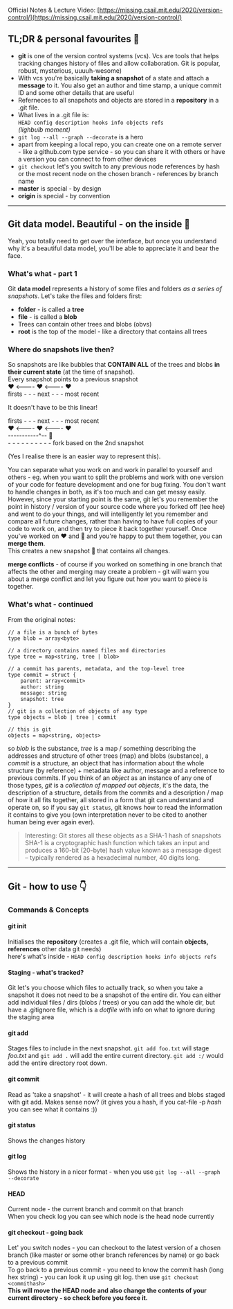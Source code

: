 Official Notes & Lecture Video: [https://missing.csail.mit.edu/2020/version-control/](https://missing.csail.mit.edu/2020/version-control/)

## TL;DR & personal favourites :icecream:
- **git** is one of the version control systems (vcs). Vcs are tools that helps tracking changes history of files and allow collaboration. Git is popular, robust, mysterious, uuuuh-wesome)  
- With vcs you're basically **taking a snapshot** of a state and attach a **message** to it. You also get an author and time stamp, a unique commit ID and some other details that are useful  
- Referneces to all snapshots and objects are stored in a **repository** in a .git file.  
- What lives in a .git file is:  
`HEAD config description hooks info objects refs`  
_(lighbulb moment)_  
- `git log --all --graph --decorate` is a hero  
- apart from keeping a local repo, you can create one on a remote server - like a github.com type service - so you can share it with others or have a version you can connect to from other devices  
- `git checkout` let's you switch to any previous node references by hash or the most recent node on the chosen branch - references by branch name  
- **master** is special - by design  
- **origin** is special - by convention  




---

## Git data model. Beautiful - on the inside :swan:  
Yeah, you totally need to get over the interface, but once you understand why it's a beautiful data model, you'll be able to appreciate it and bear the face.  

### What's what - part 1  
Git **data model** represents a history of some files and folders _as a series of snapshots_. Let's take the files and folders first:  
- **folder** - is called a **tree**  
- **file** - is called a **blob**  
- Trees can contain other trees and blobs (obvs)  
- **root** is the top of the model - like a directory that contains all trees  

### Where do snapshots live then?  
So snapshots are like bubbles that **CONTAIN ALL** of the trees and blobs **in their current state** (at the time of snapshot).  
Every snapshot points to a previous snapshot  
:heart: <---- :heart: <---- :heart:  
firsts - - - next - - - most recent  

It doesn't have to be this linear!  

firsts - - - next - - - most recent  
:heart: <---- :heart: <---- :heart:  
\-----------^-- :blue_heart:  
\- - - - - - - - - - fork based on the 2nd snapshot  
 
 (Yes I realise there is an easier way to represent this).  


 You can separate what you work on and work in parallel to yourself and others - eg. when you want to split the problems and work with one version of your code for feature development and one for bug fixing. You don't want to handle changes in both, as it's too much and can get messy easily. However, since your starting point is the same, git let's you remember the point in history / version of your source code where you forked off (tee hee) and went to do your things, and will intelligently let you remember and compare all future changes, rather than having to have full copies of your code to work on, and then try to piece it back together yourself. Once you've worked on :heart: and :blue_heart: and you're happy to put them together, you can **merge them**.  
 This creates a new snapshot :purple_heart: that contains all changes.  
  
**merge conflicts** - of course if you worked on something in one branch that affects the other and merging may create a problem - git will warn you about a merge conflict and let you figure out how you want to piece is together.  

### What's what - continued  

From the original notes:
```
// a file is a bunch of bytes
type blob = array<byte>

// a directory contains named files and directories
type tree = map<string, tree | blob>

// a commit has parents, metadata, and the top-level tree
type commit = struct {
    parent: array<commit>
    author: string
    message: string
    snapshot: tree
}
// git is a collection of objects of any type
type objects = blob | tree | commit

// this is git
objects = map<string, objects>
```

so _blob_ is the substance, _tree_ is a map / something describing the addresses and structure of other trees (map) and blobs (substance), a _commit_ is a structure, an object that has information about the whole structure (by reference) + metadata like author, message and a reference to previous commits.  If you think of an _object_ as an instance of any one of those types, _git_ is a _collection of mapped out objects_, it's the data, the description of a structure, details from the commits and a description / map of how it all fits together, all stored in a form that git can understand and operate on, so if you say `git status`, git knows how to read the information it contains to give you (own interpretation never to be cited to another human being ever again ever).  
  
>Interesting: Git stores all these objects as a SHA-1 hash of snapshots  
>SHA-1 is a cryptographic hash function which takes an input and produces a 160-bit (20-byte) hash value known as a message digest – typically rendered as a hexadecimal number, 40 digits long.  

---

## Git - how to use :point_down:

### Commands & Concepts  
#### git init
Initialises the **repository** (creates a .git file, which will contain **objects, references** other data git needs)  
here's what's inside - `HEAD config description hooks info objects refs`  

#### Staging - what's tracked?  
Git let's you choose which files to actually track, so when you take a snapshot it does not need to be a snapshot of the entire dir. You can either add individual files / dirs (blobs / trees) or you can add the whole dir, but have a .gitignore file, which is a _dotfile_ with info on what to ignore during the staging area  

#### git add  
Stages files to include in the next snapshot. `git add foo.txt` will stage _foo.txt_ and `git add .` will add the entire current directory. `git add :/` would add the entire directory root down.  

#### git commit  
Read as 'take a snapshot' - it will create a hash of all trees and blobs staged with git add. Makes sense now? (it gives you a hash, if you cat-file -p _hash_ you can see what it contains :))  

#### git status  
Shows the changes history 

#### git log  
Shows the history in a nicer format - when you use `git log --all --graph --decorate`  

#### HEAD  
Current node - the current branch and commit on that branch  
When you check log you can see which node is the head node currently  

#### git checkout - going back  
Let' you switch nodes - you can checkout to the latest version of a chosen branch (like master or some other branch references by name) or go back to a previous commit  
To go back to a previous commit - you need to know the commit hash (long hex string) - you can look it up using git log.
then use `git checkout <commithash>`  
**This will move the HEAD node and also change the contents of your current directory - so check before you force it.**









